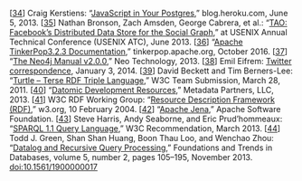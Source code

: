 [[34](ch02.html#Kerstiens2013ur-marker)] Craig Kerstiens:
“[JavaScript in Your Postgres](https://blog.heroku.com/javascript_in_your_postgres),”
blog.heroku.com, June 5, 2013. [[35](ch02.html#Bronson2013ud-marker)] Nathan Bronson, Zach Amsden, George Cabrera, et al.:
“[TAO:
Facebook’s Distributed Data Store for the Social Graph](https://www.usenix.org/conference/atc13/technical-sessions/presentation/bronson),” at
USENIX Annual Technical Conference (USENIX ATC), June 2013. [[36](ch02.html#Gremlin2013-marker)] “[Apache
TinkerPop3.2.3 Documentation](http://tinkerpop.apache.org/docs/3.2.3/reference/),” tinkerpop.apache.org, October 2016. [[37](ch02.html#Neo4j2013-marker)] “[The Neo4j Manual v2.0.0](http://docs.neo4j.org/chunked/2.0.0/index.html),”
Neo Technology, 2013. [[38](ch02.html#EifremTweet-marker)] Emil Eifrem:
[Twitter correspondence](https://twitter.com/emileifrem/status/419107961512804352), January 3, 2014. [[39](ch02.html#Beckett2011vq-marker)] David Beckett and Tim Berners-Lee:
“[Turtle – Terse RDF Triple Language](http://www.w3.org/TeamSubmission/turtle/),”
W3C Team Submission, March 28, 2011. [[40](ch02.html#Datomic2013-marker)] “[Datomic
Development Resources](http://docs.datomic.com/),” Metadata Partners, LLC, 2013. [[41](ch02.html#W3CRDF-marker)] W3C RDF Working Group:
“[Resource Description Framework (RDF)](http://www.w3.org/RDF/),”
w3.org, 10 February 2004. [[42](ch02.html#Jena2013-marker)] “[Apache Jena](http://jena.apache.org/),”
Apache Software Foundation. [[43](ch02.html#Harris2013wd-marker)] Steve Harris, Andy Seaborne, and Eric
Prud’hommeaux: “[SPARQL 1.1 Query Language](http://www.w3.org/TR/sparql11-query/),”
W3C Recommendation, March 2013. [[44](ch02.html#Green2013js-marker)] Todd J. Green, Shan Shan Huang, Boon Thau Loo, and Wenchao Zhou:
“[Datalog and
Recursive Query Processing](http://blogs.evergreen.edu/sosw/files/2014/04/Green-Vol5-DBS-017.pdf),” Foundations and Trends in Databases,
volume 5, number 2, pages 105–195, November 2013.
[doi:10.1561/1900000017](http://dx.doi.org/10.1561/1900000017)